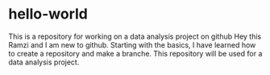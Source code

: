 # hello-world
This is a repository for working on a data analysis project on github
Hey this Ramzi and I am new to github. Starting with the basics, I have learned how to create a repository and make a branche. This repository will be used for a data analysis project.
